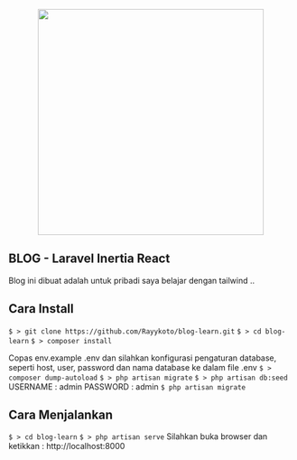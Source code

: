 <p align="center"><a href="https://laravel.com" target="_blank"><img src="https://raw.githubusercontent.com/laravel/art/master/logo-lockup/5%20SVG/2%20CMYK/1%20Full%20Color/laravel-logolockup-cmyk-red.svg" width="400"></a></p>

## BLOG - Laravel Inertia React
Blog ini dibuat adalah untuk pribadi saya belajar dengan tailwind ..

## Cara Install 
`$ > git clone https://github.com/Rayykoto/blog-learn.git`
`$ > cd blog-learn`
`$ > composer install`

Copas env.example .env dan silahkan konfigurasi pengaturan database, seperti host, user, password dan nama database ke dalam file .env
`$ > composer dump-autoload`
`$ > php artisan migrate`
`$ > php artisan db:seed`
USERNAME : admin
PASSWORD : admin
`$ php artisan migrate`

## Cara Menjalankan
`$ > cd blog-learn`
`$ > php artisan serve`
Silahkan buka browser dan ketikkan : http://localhost:8000

